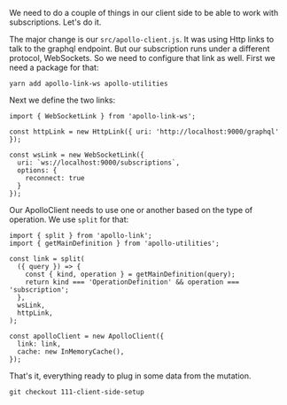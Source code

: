 We need to do a couple of things in our client side to be able to work with subscriptions.
Let's do it.

The major change is our `src/apollo-client.js`. It was using Http links to talk to the graphql endpoint.
But our subscription runs under a different protocol, WebSockets. So we need to configure  that link as well.
First we need a package for that:
```
yarn add apollo-link-ws apollo-utilities
```

Next we define the two links:
```
import { WebSocketLink } from 'apollo-link-ws';

const httpLink = new HttpLink({ uri: 'http://localhost:9000/graphql' });

const wsLink = new WebSocketLink({
  uri: `ws://localhost:9000/subscriptions`,
  options: {
    reconnect: true
  }
});
```

Our ApolloClient needs to use one or another based on the type of operation. We use `split` for that:
```
import { split } from 'apollo-link';
import { getMainDefinition } from 'apollo-utilities';

const link = split(
  ({ query }) => {
    const { kind, operation } = getMainDefinition(query);
    return kind === 'OperationDefinition' && operation === 'subscription';
  },
  wsLink,
  httpLink,
);

const apolloClient = new ApolloClient({
  link: link,
  cache: new InMemoryCache(),
});

```

That's it, everything ready to plug in some data from the mutation.

`git checkout 111-client-side-setup`